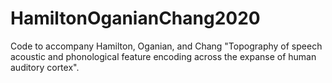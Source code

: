 # HamiltonOganianChang2020
Code to accompany Hamilton, Oganian, and Chang "Topography of speech acoustic and phonological feature encoding across the expanse of human auditory cortex".
